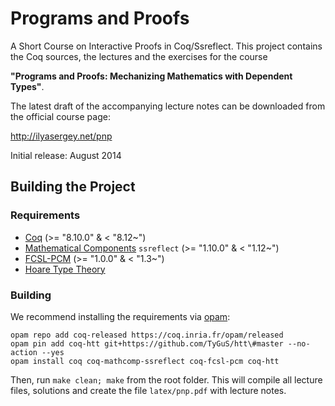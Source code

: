 # Programs and Proofs

A Short Course on Interactive Proofs in Coq/Ssreflect. This project
contains the Coq sources, the lectures and the exercises for the
course

**"Programs and Proofs: Mechanizing Mathematics with Dependent Types"**.

The latest draft of the accompanying lecture notes can be downloaded
from the official course page:

http://ilyasergey.net/pnp

Initial release: August 2014

## Building the Project

### Requirements

* [Coq](https://coq.inria.fr/download) (>= "8.10.0" & < "8.12~")
* [Mathematical Components](http://math-comp.github.io/math-comp/) `ssreflect` (>= "1.10.0" & < "1.12~")
* [FCSL-PCM](https://github.com/imdea-software/fcsl-pcm) (>= "1.0.0" & < "1.3~")
* [Hoare Type Theory](https://github.com/TyGuS/htt)

### Building

We recommend installing the requirements via [opam](https://opam.ocaml.org/doc/Install.html):

```
opam repo add coq-released https://coq.inria.fr/opam/released
opam pin add coq-htt git+https://github.com/TyGuS/htt\#master --no-action --yes
opam install coq coq-mathcomp-ssreflect coq-fcsl-pcm coq-htt
```

Then, run `make clean; make` from the root folder. This will compile
all lecture files, solutions and create the file `latex/pnp.pdf` with
lecture notes.
